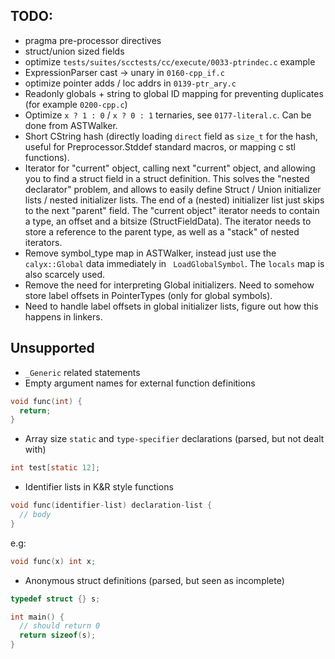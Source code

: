 ## TODO:
 - pragma pre-processor directives
 - struct/union sized fields
 - optimize `tests/suites/scctests/cc/execute/0033-ptrindec.c` example
 - ExpressionParser cast -> unary in `0160-cpp_if.c`
 - optimize pointer adds / loc addrs in `0139-ptr_ary.c`
 - Readonly globals + string to global ID mapping for preventing duplicates (for example `0200-cpp.c`)
 - Optimize `x ? 1 : 0` / `x ? 0 : 1` ternaries, see `0177-literal.c`. Can be done from ASTWalker.
 - Short CString hash (directly loading `direct` field as `size_t` for the hash, useful for Preprocessor.Stddef standard macros, or mapping c stl functions).
 - Iterator for "current" object, calling next "current" object, and allowing you to find a struct field in a struct definition. This solves the "nested declarator" problem, and allows to easily define Struct / Union initializer lists / nested initializer lists. The end of a (nested) initializer list just skips to the next "parent" field. The "current object" iterator needs to contain a type, an offset and a bitsize (StructFieldData). The iterator needs to store a reference to the parent type, as well as a "stack" of nested iterators.
 - Remove symbol_type map in ASTWalker, instead just use the `calyx::Global` data immediately in ` LoadGlobalSymbol`. The `locals` map is also scarcely used.
 - Remove the need for interpreting Global initializers. Need to somehow store label offsets in PointerTypes (only for global symbols).
 - Need to handle label offsets in global initializer lists, figure out how this happens in linkers.  
   
## Unsupported
 - `_Generic` related statements
 - Empty argument names for external function definitions
```C
void func(int) {
  return;
}
```
 - Array size `static` and `type-specifier` declarations (parsed, but not dealt with)
```C
int test[static 12];
```
 - Identifier lists in K&R style functions
```C
void func(identifier-list) declaration-list {
  // body
}
```
e.g:
```C
void func(x) int x;
```
 - Anonymous struct definitions (parsed, but seen as incomplete)
```C
typedef struct {} s;

int main() {
  // should return 0  
  return sizeof(s);
}
```